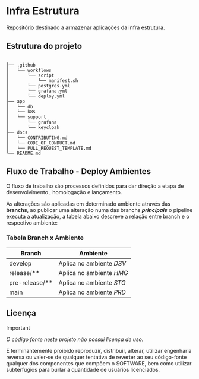 # Infra Estrutura

Repositório destinado a armazenar aplicações da infra estrutura.

## Estrutura do projeto

``` text

├── .github
│   └── workflows
│       └── script
│           └── manifest.sh
│       └── postgres.yml
│       └── grafana.yml
│       └── deploy.yml
├── app
│   └── db
│   └── k8s
│   └── support
│       └── grafana
│       └── keycloak
├── docs
│   └── CONTRIBUTING.md
│   └── CODE_OF_CONDUCT.md
│   └── PULL_REQUEST_TEMPLATE.md
└── README.md
```

## Fluxo de Trabalho - Deploy Ambientes

O fluxo de trabalho são processos definidos para dar direção a etapa de desenvolvimento , homologação e lançamento.

As alterações são aplicadas em determinado ambiente através das **branchs**, ao publicar uma alteração numa das branchs ***principais*** o pipeline executa a atualização, a tabela abaixo descreve a relação entre branch e o respectivo ambiente:

### Tabela Branch x Ambiente

| Branch | Ambiente |
| --- | --- |
| develop | Aplica no ambiente *DSV* |
| release/** | Aplica no ambiente *HMG* |
| pre-release/** | Aplica no ambiente *STG* |
| main | Aplica no ambiente *PRD* |

## Licença

> [!IMPORTANT]
> *O código fonte neste projeto não possui licença de uso.*

É terminantemente proibido reproduzir, distribuir, alterar, utilizar engenharia reversa ou valer-se de qualquer tentativa de reverter ao seu código-fonte qualquer dos componentes que compõem o SOFTWARE, bem como utilizar subterfúgios para burlar a quantidade de usuários licenciados.
